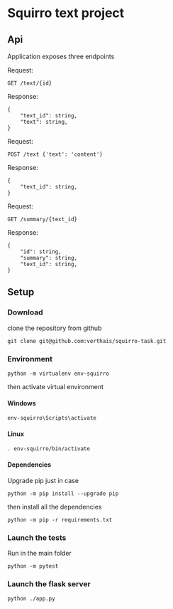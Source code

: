 # Squirro text project

## Api

Application exposes three endpoints

Request:
```
GET /text/{id}
```
Response:
```
{
    "text_id": string,
    "text": string,
}
```

Request:
```
POST /text {'text': 'content'}
```
Response:
```
{
    "text_id": string,
}
```

Request:
```
GET /summary/{text_id}
```
Response:
```
{
    "id": string,
    "summary": string,
    "text_id": string,
}
```

## Setup

### Download

clone the repository from github

```
git clone git@github.com:verthais/squirro-task.git
```

### Environment

```
python -m virtualenv env-squirro
```

then activate virtual environment

#### Windows

```
env-squirro\Scripts\activate
```

#### Linux

````
. env-squirro/bin/activate
````

#### Dependencies

Upgrade pip just in case

```
python -m pip install --upgrade pip
```

then install all the dependencies

```
python -m pip -r requirements.txt
```

### Launch the tests

Run in the main folder

```
python -m pytest
```

### Launch the flask server

```
python ./app.py
```

